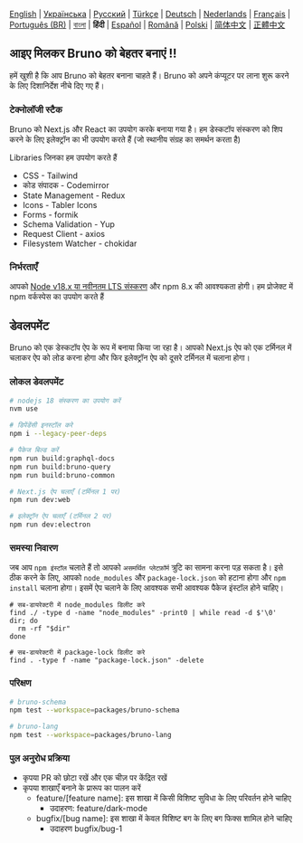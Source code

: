 [English](/contributing.md) | [Українська](docs/contributing/contributing_ua.md) | [Русский](docs/contributing/contributing_ru.md) | [Türkçe](docs/contributing/contributing_tr.md) | [Deutsch](docs/contributing/contributing_de.md) | [Nederlands](docs/contributing/contributing_nl.md) | [Français](docs/contributing/contributing_fr.md) | [Português (BR)](docs/contributing/contributing_pt_br.md) | [বাংলা](docs/contributing/contributing_bn.md) | **हिंदी** | [Español](docs/contributing/contributing_es.md) | [Română](docs/contributing/contributing_ro.md) | [Polski](docs/contributing/contributing_pl.md)
| [简体中文](docs/contributing/contributing_cn.md) | [正體中文](docs/contributing/contributing_zhtw.md)

## आइए मिलकर Bruno को बेहतर बनाएं !!

हमें खुशी है कि आप Bruno को बेहतर बनाना चाहते हैं। Bruno को अपने कंप्यूटर पर लाना शुरू करने के लिए दिशानिर्देश नीचे दिए गए हैं।

### टेक्नोलॉजी स्टैक

Bruno को Next.js और React का उपयोग करके बनाया गया है। हम डेस्कटॉप संस्करण को शिप करने के लिए इलेक्ट्रॉन का भी उपयोग करते हैं (जो स्थानीय संग्रह का समर्थन करता है)

Libraries जिनका हम उपयोग करते हैं

- CSS - Tailwind
- कोड संपादक - Codemirror
- State Management - Redux
- Icons - Tabler Icons
- Forms - formik
- Schema Validation - Yup
- Request Client - axios
- Filesystem Watcher - chokidar

### निर्भरताएँ

आपको [Node v18.x या नवीनतम LTS संस्करण](https://nodejs.org/en/) और npm 8.x की आवश्यकता होगी। हम प्रोजेक्ट में npm वर्कस्पेस का उपयोग करते हैं

## डेवलपमेंट

Bruno को एक डेस्कटॉप ऐप के रूप में बनाया किया जा रहा है। आपको Next.js ऐप को एक टर्मिनल में चलाकर ऐप को लोड करना होगा और फिर इलेक्ट्रॉन ऐप को दूसरे टर्मिनल में चलाना होगा।

### लोकल डेवलपमेंट

```bash
# nodejs 18 संस्करण का उपयोग करें
nvm use

# डिपेंडेंसी इनस्टॉल करे
npm i --legacy-peer-deps

# पैकेज बिल्ड करें
npm run build:graphql-docs
npm run build:bruno-query
npm run build:bruno-common

# Next.js ऐप चलाएँ (टर्मिनल 1 पर)
npm run dev:web

# इलेक्ट्रॉन ऐप चलाएँ (टर्मिनल 2 पर)
npm run dev:electron
```

### समस्या निवारण

जब आप `npm इंस्टॉल` चलाते हैं तो आपको `असमर्थित प्लेटफ़ॉर्म` त्रुटि का सामना करना पड़ सकता है। इसे ठीक करने के लिए, आपको `node_modules` और `package-lock.json` को हटाना होगा और `npm install` चलाना होगा। इसमें ऐप चलाने के लिए आवश्यक सभी आवश्यक पैकेज इंस्टॉल होने चाहिए।

```shell
# सब-डायरेक्टरी में node_modules डिलीट करे
find ./ -type d -name "node_modules" -print0 | while read -d $'\0' dir; do
  rm -rf "$dir"
done

# सब-डायरेक्टरी में package-lock डिलीट करे
find . -type f -name "package-lock.json" -delete
```

### परिक्षण

```bash
# bruno-schema
npm test --workspace=packages/bruno-schema

# bruno-lang
npm test --workspace=packages/bruno-lang
```

### पुल अनुरोध प्रक्रिया

- कृपया PR को छोटा रखें और एक चीज़ पर केंद्रित रखें
- कृपया शाखाएँ बनाने के प्रारूप का पालन करें
  - feature/[feature name]: इस शाखा में किसी विशिष्ट सुविधा के लिए परिवर्तन होने चाहिए
    - उदाहरण: feature/dark-mode
  - bugfix/[bug name]: इस शाखा में केवल विशिष्ट बग के लिए बग फिक्स शामिल होने चाहिए
    - उदाहरण bugfix/bug-1
